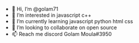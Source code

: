 
<!---
![](https://github.com/Platane/snk/raw/output/github-contribution-grid-snake.svg#gh-dark-mode-only)
Golam-moula/Golam-moula is a ✨ special ✨ repository because its `README.md` (this file) appears on your GitHub profile.
You can click the Preview link to take a look at your changes.


--->
- 👋 Hi, I’m @golam71
- 👀 I’m interested in javascript  c++
- 🌱 I’m currently learning javascript python html css 
- 💞️ I’m looking to collaborate on open source
- 📫 Reach me discord Golam Moula#3950
